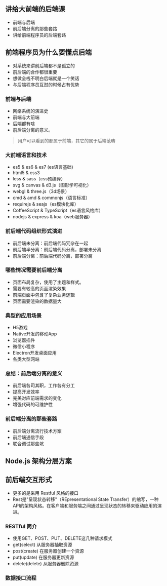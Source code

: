 ## 讲给大前端的后端课

- 前端与后端
- 前后端分离的那些套路
- 讲给前端程序员的后端套路

## 前端程序员为什么要懂点后端

- 对系统来讲前后端都不是孤立的
- 前后端的合作都很重要
- 想做全栈不明白后端就是一个笑话
- 与后端程序员互怼的时候占有优势

### 前端与后端

- 网络系统的演进史
- 前端与大前端
- 后端都有啥
- 前后端分离的意义。

> 用户可以看到的都属于前端，其它的属于后端范畴

### 大前端语言和技术

- es5 & es6 & es7 (es语言基础)
- html5 & css3
- less & sass（css预编译）
- svg & canvas & d3.js（图形学可视化）
- webgl & three.js（3d场景）
- cmd & amd & commonjs（语言标准）
- requirejs & seajs（es模块化库）
- CoffeeScript & TypeScript（es语言风格库）
- nodejs & express & koa（web服务器）

### 前后端代码组织形式演进

- 前后端未分离：前后端代码冗杂在一起
- 前后端半分离：前后端代码分离，部署未分离
- 前后端分离：前后端代码分离，部署分离

### 哪些情况需要前后端分离

- 页面布局复杂，使用了主题和样式。
- 需要有较高的页面渲染效果
- 前端页面中包含了复杂业务逻辑
- 页面需要渲染的数据量大

### 典型的应用场景

- H5游戏
- Native开发的移动App
- 浏览器插件
- 微信小程序
- Electron开发桌面应用
- 各类大型网站

### 总结：前后端分离的意义

- 前后端各司其职，工作各有分工
- 提高开发效率
- 完美对应前端需求的变化
- 增强代码的可维护性

### 前后端分离的那些套路

- 前后端分离流行技术方案
- 前后端通信手段
- 联合调试那些坑

## Node.js 架构分层方案

## 前后端交互形式

- 更多的是采用 Restful 风格的接口
- Rest是"呈现状态转移"（REpresentational State Transfer）的缩写，一种API的架构风格。在客户端和服务端之间通过呈现状态的转移来驱动应用的演进。

### RESTful 简介
- 使用GET、POST、PUT、DELETE这几种请求模式
- get(select) 从服务器抽取资源
- post(create) 在服务器创建一个资源
- put(update) 在服务器更新资源
- delete(delete) 从服务器删除资源

### 数据接口流程
